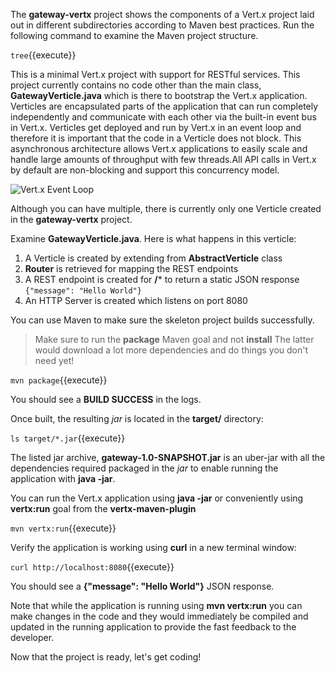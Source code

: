 The **gateway-vertx** project shows the components of 
a Vert.x project laid out in different subdirectories according to Maven best 
practices. Run the following command to examine the Maven project structure.

`tree`{{execute}}

This is a minimal Vert.x project with support for RESTful services. This project currently contains no code
other than the main class, **GatewayVerticle.java** which is there to bootstrap the Vert.x application. Verticles
are encapsulated parts of the application that can run completely independently and communicate with each other
via the built-in event bus in Vert.x. Verticles get deployed and run by Vert.x in an event loop and therefore it 
is important that the code in a Verticle does not block. This asynchronous architecture allows Vert.x applications 
to easily scale and handle large amounts of throughput with few threads.All API calls in Vert.x by default are non-blocking and support this concurrency model.

![Vert.x Event Loop](https://katacoda.com/openshift-roadshow/assets/vertx-event-loop.jpg)

Although you can have multiple, there is currently only one Verticle created in the **gateway-vertx** project. 

Examine **GatewayVerticle.java**. Here is what happens in this verticle:

1. A Verticle is created by extending from **AbstractVerticle** class
2. **Router** is retrieved for mapping the REST endpoints
3. A REST endpoint is created for **/*** to return a static JSON response `{"message": "Hello World"}`
3. An HTTP Server is created which listens on port 8080

You can use Maven to make sure the skeleton project builds successfully. 

> Make sure to run the **package** Maven goal and not **install** The latter would 
> download a lot more dependencies and do things you don't need yet!

`mvn package`{{execute}}

You should see a **BUILD SUCCESS** in the logs.

Once built, the resulting *jar* is located in the **target/** directory:

`ls target/*.jar`{{execute}}

The listed jar archive, **gateway-1.0-SNAPSHOT.jar** is an uber-jar with all the 
dependencies required packaged in the *jar* to enable running the application with **java -jar**.

You can run the Vert.x application using **java -jar** or conveniently using **vertx:run** goal from 
the **vertx-maven-plugin**

`mvn vertx:run`{{execute}}

Verify the application is working using **curl** in a new terminal window:

`curl http://localhost:8080`{{execute}}

You should see a **{"message": "Hello World"}** JSON response.

Note that while the application is running using **mvn vertx:run** you can make changes in the code
and they would immediately be compiled and updated in the running application to provide the fast
feedback to the developer.

Now that the project is ready, let's get coding!

